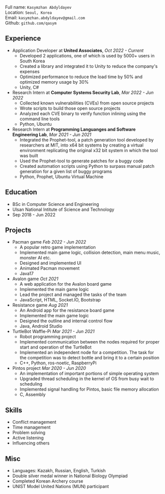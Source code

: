 Full name: `Kasymzhan Abdyldayev` <br>
Location: `Seoul, Korea` <br>
Email: `kasymzhan.abdyldayev@gmail.com` <br>
Github: `github.com/qasym` <br>

## Experience
- Application Developer at **United Associates**, *Oct 2022 - Current*
  - Developed 2 applications, one of which is used by 5000+ users in South Korea
  - Created a library and integrated it to Unity to reduce the company's expenses
  - Optimized performance to reduce the load time by 50% and optimized memory usage by 30%
  - Unity, C#
- Research Intern at **Computer Systems Security Lab**, *Mar 2022 - Jun 2022*
  - Collected known vulnerabilities (CVEs) from open source projects
  - Wrote scripts to build those open source projects 
  - Analyzed each CVE binary to verify function inlining using the command line tools
  - Python, Ubuntu
- Research Intern at **Programming Languanges and Software Engineering Lab**, *Mar 2021 - Jun 2021*
  - Integrated the Prophet-tool, a patch generation tool developed by researchers at MIT, into x64 bit systems by creating a virtual environment replicating the original x32 bit system in which the tool was built
  - Used the Prophet-tool to generate patches for a buggy code
  - Created automation scripts using Python to surpass manual patch generation for a given list of buggy programs
  - Python, Prophet, Ubuntu Virtual Machine
  
## Education
- BSc in Computer Science and Engineering 
- Ulsan National Intitute of Science and Technology
- Sep 2018 - Jun 2022

## Projects
- Pacman game *Feb 2022 - Jun 2022*
  - A popular retro game implementation
  - Implemented main game logic, collision detection, main menu music, monster AI etc.
  - Designed and implemented UI
  - Animated Pacman movement
  - Java17
- Avalon game *Oct 2021*
  - A web application for the Avalon board game
  - Implemented the main game logic
  - Lead the project and managed the tasks of the team
  - JavaScript, HTML, Socket.IO, Bootstrap
- Resistance game *Aug 2021*
  - An Android app for the resistance board game
  - Implemented the main game logic
  - Designed the outline and internal control flow
  - Java, Android Studio
- TurtleBot Waffle-Pi *Mar 2021 - Jun 2021*
  - Robot programming project
  - Implemented communication between the nodes required for proper start and operation of the TurtleBot
  - Implemented an independent node for a competition. The task for the competition was to detect bottle and bring it to a certain position
  - C++, Python, ros-noetic, RaspberryPi
- Pintos project *Mar 2020 - Jun 2020*
  - An implementation of important portions of simple operating system
  - Upgraded thread scheduling in the kernel of OS from busy wait to scheduling
  - Implemented signal handling for Pintos, basic file memory allocation
  - C, Assembly
  
## Skills
- Conflict management
- Time management
- Problem solving
- Active listening
- Influencing others

## Misc
- Languages: Kazakh, Russian, English, Turkish
- Double silver medal winner in National Biology Olympiad
- Completed Korean Archery course
- UNIST Model United Nations (MUN) participant


<!---
Qasym/Qasym is a ✨ special ✨ repository because its `README.md` (this file) appears on your GitHub profile.
You can click the Preview link to take a look at your changes.
--->
